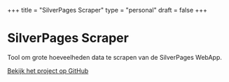 +++
title = "SilverPages Scraper"
type = "personal"
draft = false
+++

# SilverPages Scraper

Tool om grote hoeveelheden data te scrapen van de SilverPages WebApp.

[Bekijk het project op GitHub](https://github.com/r0831281/silverScraper)